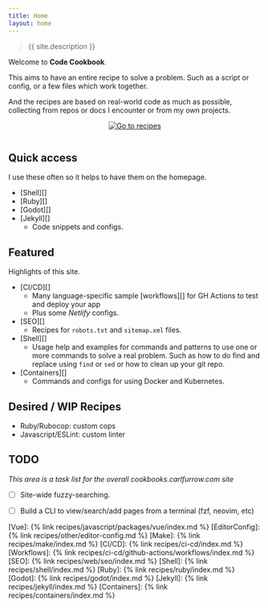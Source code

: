 ```yaml
---
title: Home
layout: home
---
```


> {{ site.description }}

Welcome to **Code Cookbook**.

This aims to have an entire recipe to solve a problem. Such as a script or config, or a few files which work together.

And the recipes are based on real-world code as much as possible, collecting from repos or docs I encounter or from my own projects.

<div align="center" style="padding-bottom: 1em;">
    <a href="{% link recipes/index.md %}">
        <img src="https://img.shields.io/badge/all_recipe_topics-142f89?style=for-the-badge"
            alt="Go to recipes"/>
    </a>
</div>


## Quick access

I use these often so it helps to have them on the homepage.

- [Shell][]
- [Ruby][]
- [Godot][]
- [Jekyll][]
    - Code snippets and configs.


## Featured

Highlights of this site.

- [CI/CD][]
    - Many language-specific sample [workflows][] for GH Actions to test and deploy your app
    - Plus some _Netlify_ configs.
- [SEO][]
    - Recipes for `robots.txt` and `sitemap.xml` files.
- [Shell][]
    - Usage help and examples for commands and patterns to use one or more commands to solve a real problem. Such as how to do find and replace using `find` or `sed` or how to clean up your git repo.
- [Containers][]
    - Commands and configs for using Docker and Kubernetes.

## Desired / WIP Recipes
- Ruby/Rubocop: custom cops
- Javascript/ESLint: custom linter

## TODO
_This area is a task list for the overall cookbooks.carlfurrow.com site_

- [ ] Site-wide fuzzy-searching.
- [ ] Build a CLI to view/search/add pages from a terminal (fzf, neovim, etc)


[Vue]: {% link recipes/javascript/packages/vue/index.md %}
[EditorConfig]: {% link recipes/other/editor-config.md %}
[Make]: {% link recipes/make/index.md %}
[CI/CD]: {% link recipes/ci-cd/index.md %}
[Workflows]: {% link recipes/ci-cd/github-actions/workflows/index.md %}
[SEO]: {% link recipes/web/seo/index.md %}
[Shell]: {% link recipes/shell/index.md %}
[Ruby]: {% link recipes/ruby/index.md %}
[Godot]: {% link recipes/godot/index.md %}
[Jekyll]: {% link recipes/jekyll/index.md %}
[Containers]: {% link recipes/containers/index.md %}
